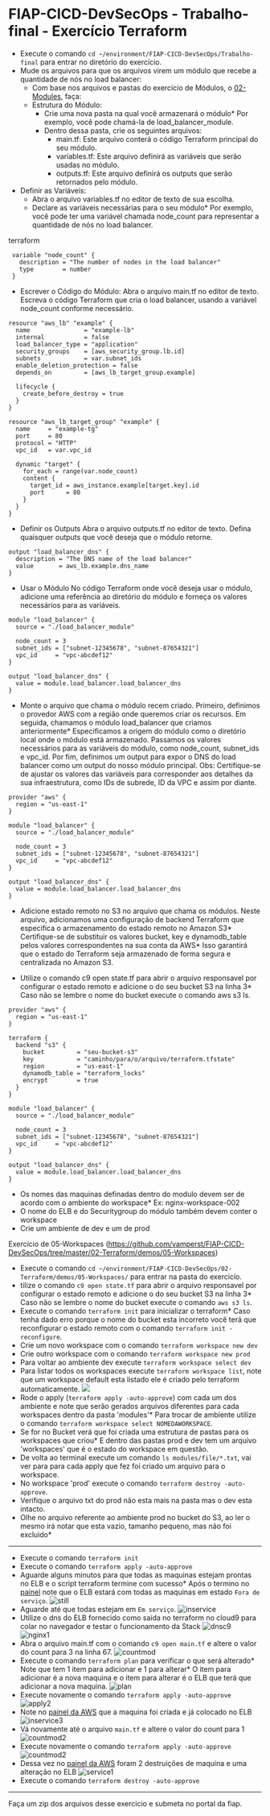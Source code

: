 # FIAP-CICD-DevSecOps - Trabalho-final - Exercício Terraform

* Execute o comando `cd ~/environment/FIAP-CICD-DevSecOps/Trabalho-final` para entrar no diretório do exercício.
* Mude os arquivos para que os arquivos virem um módulo que recebe a quantidade de nós no load balancer:
  * Com base nos arquivos e pastas do exercício de Módulos, o [02-Modules](https://github.com/vamperst/FIAP-CICD-DevSecOps/tree/master/02-Terraform/demos/02-Modules), faça:
  * Estrutura do Módulo:
      * Crie uma nova pasta na qual você armazenará o módulo* Por exemplo, você pode chamá-la de load_balancer_module.
      * Dentro dessa pasta, crie os seguintes arquivos:
          * main.tf: Este arquivo conterá o código Terraform principal do seu módulo.
          * variables.tf: Este arquivo definirá as variáveis que serão usadas no módulo.
          * outputs.tf: Este arquivo definirá os outputs que serão retornados pelo módulo.
* Definir as Variáveis:
    * Abra o arquivo variables.tf no editor de texto de sua escolha.
    * Declare as variáveis necessárias para o seu módulo* Por exemplo, você pode ter uma variável chamada node_count para representar a quantidade de nós no load balancer.
    
terraform
   ```
    variable "node_count" {
      description = "The number of nodes in the load balancer"
      type        = number
    }
  ```

* Escrever o Código do Módulo:
Abra o arquivo main.tf no editor de texto.
Escreva o código Terraform que cria o load balancer, usando a variável node_count conforme necessário.

```
resource "aws_lb" "example" {
  name               = "example-lb"
  internal           = false
  load_balancer_type = "application"
  security_groups    = [aws_security_group.lb.id]
  subnets            = var.subnet_ids
  enable_deletion_protection = false
  depends_on         = [aws_lb_target_group.example]

  lifecycle {
    create_before_destroy = true
  }
}

resource "aws_lb_target_group" "example" {
  name     = "example-tg"
  port     = 80
  protocol = "HTTP"
  vpc_id   = var.vpc_id

  dynamic "target" {
    for_each = range(var.node_count)
    content {
      target_id = aws_instance.example[target.key].id
      port      = 80
    }
  }
}
```


* Definir os Outputs
Abra o arquivo outputs.tf no editor de texto.
Defina quaisquer outputs que você deseja que o módulo retorne.

```
output "load_balancer_dns" {
  description = "The DNS name of the load balancer"
  value       = aws_lb.example.dns_name
}
```

* Usar o Módulo
No código Terraform onde você deseja usar o módulo, adicione uma referência ao diretório do módulo e forneça os valores necessários para as variáveis.

```
module "load_balancer" {
  source = "./load_balancer_module"

  node_count = 3
  subnet_ids = ["subnet-12345678", "subnet-87654321"]
  vpc_id     = "vpc-abcdef12"
}

output "load_balancer_dns" {
  value = module.load_balancer.load_balancer_dns
}
```

* Monte o arquivo que chama o módulo recem criado.
Primeiro, definimos o provedor AWS com a região onde queremos criar os recursos.
Em seguida, chamamos o módulo load_balancer que criamos anteriormente* Especificamos a origem do módulo como o diretório local onde o módulo está armazenado.
Passamos os valores necessários para as variáveis do módulo, como node_count, subnet_ids e vpc_id.
Por fim, definimos um output para expor o DNS do load balancer como um output do nosso módulo principal.
Obs: Certifique-se de ajustar os valores das variáveis para corresponder aos detalhes da sua infraestrutura, como IDs de subrede, ID da VPC e assim por diante.

```
provider "aws" {
  region = "us-east-1"
}

module "load_balancer" {
  source = "./load_balancer_module"

  node_count = 3
  subnet_ids = ["subnet-12345678", "subnet-87654321"]
  vpc_id     = "vpc-abcdef12"
}

output "load_balancer_dns" {
  value = module.load_balancer.load_balancer_dns
}
```


* Adicione estado remoto no S3 no arquivo que chama os módulos.
Neste arquivo, adicionamos uma configuração de backend Terraform que especifica o armazenamento do estado remoto no Amazon S3* Certifique-se de substituir os valores bucket, key e dynamodb_table pelos valores correspondentes na sua conta da AWS* Isso garantirá que o estado do Terraform seja armazenado de forma segura e centralizada no Amazon S3.

* Utilize o comando c9 open state.tf para abrir o arquivo responsavel por configurar o estado remoto e adicione o do seu bucket S3 na linha 3* Caso não se lembre o nome do bucket execute o comando aws s3 ls.

```
provider "aws" {
  region = "us-east-1"
}

terraform {
  backend "s3" {
    bucket         = "seu-bucket-s3"
    key            = "caminho/para/o/arquivo/terraform.tfstate"
    region         = "us-east-1"
    dynamodb_table = "terraform_locks"
    encrypt        = true
  }
}

module "load_balancer" {
  source = "./load_balancer_module"

  node_count = 3
  subnet_ids = ["subnet-12345678", "subnet-87654321"]
  vpc_id     = "vpc-abcdef12"
}

output "load_balancer_dns" {
  value = module.load_balancer.load_balancer_dns
}
```


* Os nomes das maquinas definadas dentro do modulo devem ser de acordo com o ambiente do workspace* Ex: nginx-workspace-002
* O nome do ELB e do Securitygroup do módulo também devem conter o workspace
* Crie um ambiente de dev e um de prod

Exercício de 05-Workspaces (https://github.com/vamperst/FIAP-CICD-DevSecOps/tree/master/02-Terraform/demos/05-Workspaces)

* Execute o comando `cd ~/environment/FIAP-CICD-DevSecOps/02-Terraform/demos/05-Workspaces/` para entrar na pasta do exercicío.
* tilize o comando `c9 open state.tf` para abrir o arquivo responsavel por configurar o estado remoto e adicione o do seu bucket S3 na linha 3* Caso não se lembre o nome do bucket execute o comando `aws s3 ls`.
* Execute o comando `terraform init` para inicializar o terraform* Caso tenha dado erro porque o nome do bucket esta incorreto você terá que reconfigurar o estado remoto com o comando `terraform init -reconfigure`.
* Crie um novo workspace com o comando `terraform workspace new dev`
* Crie outro workspace com o comando `terraform workspace new prod`
* Para voltar ao ambiente dev execute `terraform workspace select dev`
* Para listar todos os workspaces execute `terraform workspace list`, note que um workspace default esta listado ele é criado pelo terraform automaticamente.
   ![](images/workspacescommands.png)
* Rode o apply (`terraform apply -auto-approve`) com cada um dos ambiente e note que serão gerados arquivos diferentes para cada workspaces dentro da pasta 'modules'* Para trocar de ambiente utilize o comando `terraform workspace select NOMEDAWORKSPACE`.
*  Se for no Bucket verá que foi criada uma estrutura de pastas para os workspaces que criou* E dentro das pastas prod e dev tem um arquivo 'workspaces' que é o estado do workspace em questão.
* De volta ao terminal execute um comando `ls modules/file/*.txt`, vai ver para para cada apply que fez foi criado um arquivo para o workspace.
* No workspace 'prod' execute o comando `terraform destroy -auto-approve`.
* Verifique o arquivo txt do prod não esta mais na pasta mas o dev esta intacto.
* Olhe no arquivo referente ao ambiente prod no bucket do S3, ao ler o mesmo irá notar que esta vazio, tamanho pequeno, mas não foi excluido* 

_________________________________

* Execute o comando `terraform init`
* Execute o comando `terraform apply -auto-approve`
* Aguarde alguns minutos para que todas as maquinas estejam prontas no ELB e o script terraform termine com sucesso* Após o termino no [painel](https://us-east-1.console.aws.amazon.com/ec2/home?region=us-east-1#LoadBalancer:loadBalancerArn=terraform-example-elb;tab=targetInstances) note que o ELB estará com todas as maquinas em estado `Fora de serviço`.
   ![still](images/stillinregistration.png)
* Aguarde até que todas estejam em `Em serviço`.
   ![inservice](images/inservice2.png)
* Utilize o dns do ELB fornecido como saida no terraform no cloud9 para colar no navegador e testar o funcionamento da Stack
   ![dnsc9](images/dnsc9.png)
   ![nginx1](images/nginx1.png)
* Abra o arquivo main.tf com o comando `c9 open main.tf` e altere o valor do count para 3 na linha 67.
   ![countmod](images/countmod.png)
* Execute o comando `terraform plan` para verificar o que será alterado* Note que tem 1 item para adicionar e 1 para alterar* O item para adicionar é a nova maquina e o item para alterar é o ELB que terá que adicionar a nova maquina.
   ![plan](images/plan.png)
* Execute novamente o comando `terraform apply -auto-approve`
   ![apply2](images/apply2.png)
* Note no [painel da AWS](https://us-east-1.console.aws.amazon.com/ec2/home?region=us-east-1#LoadBalancer:loadBalancerArn=terraform-example-elb;tab=targetInstances) que a maquina foi criada e já colocado no ELB
   ![inservice3](images/inservice3.png)
* Vá novamente até o arquivo `main.tf` e altere o valor do count para 1
      ![countmod2](images/countmod3.png)
* Execute novamente o comando `terraform apply -auto-approve`
    ![countmod2](images/countmod2.png)
* Dessa vez no [painel da AWS](https://us-east-1.console.aws.amazon.com/ec2/home?region=us-east-1#LoadBalancer:loadBalancerArn=terraform-example-elb;tab=targetInstances) foram 2 destruições de maquina e uma alteração no ELB
    ![service1](images/inservice1.png)
* Execute o comando `terraform destroy -auto-approve`

------------------------

Faça um zip dos arquivos desse exercicio e submeta no portal da fiap.

